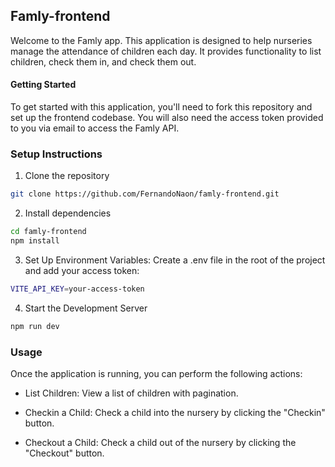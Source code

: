 
## Famly-frontend

Welcome to the Famly app. This application is designed to help nurseries manage the attendance of children each day. It provides functionality to list children, check them in, and check them out.


#### Getting Started

To get started with this application, you'll need to fork this repository and set up the frontend codebase. You will also need the access token provided to you via email to access the Famly API.

### Setup Instructions

1. Clone the repository

```bash
git clone https://github.com/FernandoNaon/famly-frontend.git
```

2. Install dependencies

```bash
cd famly-frontend
npm install
```

3. Set Up Environment Variables: Create a .env file in the root of the project and add your access token:

```bash
VITE_API_KEY=your-access-token
```

4. Start the Development Server

```bash
npm run dev
```


### Usage

Once the application is running, you can perform the following actions:

 - List Children: View a list of children with pagination.

- Checkin a Child: Check a child into the nursery by clicking the "Checkin" button.

- Checkout a Child: Check a child out of the nursery by clicking the "Checkout" button.

